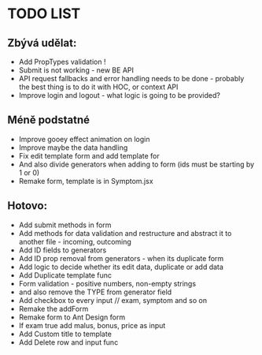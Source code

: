 TODO LIST
==========

Zbývá udělat:
---------------

* Add PropTypes validation !
* Submit is not working - new BE API
* API request fallbacks and error handling needs to  be done - probably the best thing is to do it with HOC, or context API
* Improve login and logout - what logic is going to be provided?

## Méně podstatné
* Improve gooey effect animation on login
* Improve maybe the data handling
* Fix edit template form and add template for
* And also divide generators when adding to form (ids must be starting by 1 or 0)
* Remake form, template is in Symptom.jsx


Hotovo:
---------------

* Add submit methods in form
*  Add methods for data validation and restructure and abstract it to another file - incoming, outcoming
*  Add ID fields to generators
*  Add ID prop removal from generators - when its duplicate form
*  Add logic to decide whether its edit data, duplicate or add data
*  Add Duplicate template func
* Form validation - positive numbers, non-empty strings
*  and also remove the TYPE from generator field
*  Add checkbox to every input // exam, symptom and so on
* Remake the addForm
* Remake form to Ant Design form
*  If exam true add malus, bonus, price as input
* Add Custom title to template
* Add Delete row and input func
